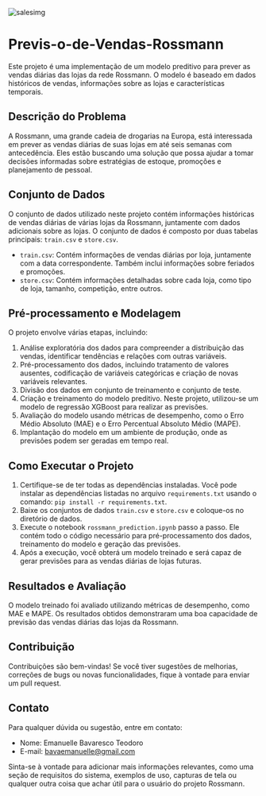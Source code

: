 
![salesimg](https://github.com/manubava/Previs-o-de-Vendas-Rossmann/assets/134617068/50aec2eb-4a89-4fcb-90b6-96edd2944637)

# Previs-o-de-Vendas-Rossmann

Este projeto é uma implementação de um modelo preditivo para prever as vendas diárias das lojas da rede Rossmann. O modelo é baseado em dados históricos de vendas, informações sobre as lojas e características temporais.

## Descrição do Problema

A Rossmann, uma grande cadeia de drogarias na Europa, está interessada em prever as vendas diárias de suas lojas em até seis semanas com antecedência. Eles estão buscando uma solução que possa ajudar a tomar decisões informadas sobre estratégias de estoque, promoções e planejamento de pessoal.

## Conjunto de Dados

O conjunto de dados utilizado neste projeto contém informações históricas de vendas diárias de várias lojas da Rossmann, juntamente com dados adicionais sobre as lojas. O conjunto de dados é composto por duas tabelas principais: `train.csv` e `store.csv`.

- `train.csv`: Contém informações de vendas diárias por loja, juntamente com a data correspondente. Também inclui informações sobre feriados e promoções.
- `store.csv`: Contém informações detalhadas sobre cada loja, como tipo de loja, tamanho, competição, entre outros.

## Pré-processamento e Modelagem

O projeto envolve várias etapas, incluindo:

1. Análise exploratória dos dados para compreender a distribuição das vendas, identificar tendências e relações com outras variáveis.
2. Pré-processamento dos dados, incluindo tratamento de valores ausentes, codificação de variáveis categóricas e criação de novas variáveis relevantes.
3. Divisão dos dados em conjunto de treinamento e conjunto de teste.
4. Criação e treinamento do modelo preditivo. Neste projeto, utilizou-se um modelo de regressão XGBoost para realizar as previsões.
5. Avaliação do modelo usando métricas de desempenho, como o Erro Médio Absoluto (MAE) e o Erro Percentual Absoluto Médio (MAPE).
6. Implantação do modelo em um ambiente de produção, onde as previsões podem ser geradas em tempo real.

## Como Executar o Projeto

1. Certifique-se de ter todas as dependências instaladas. Você pode instalar as dependências listadas no arquivo `requirements.txt` usando o comando: `pip install -r requirements.txt`.
2. Baixe os conjuntos de dados `train.csv` e `store.csv` e coloque-os no diretório de dados.
3. Execute o notebook `rossmann_prediction.ipynb` passo a passo. Ele contém todo o código necessário para pré-processamento dos dados, treinamento do modelo e geração das previsões.
4. Após a execução, você obterá um modelo treinado e será capaz de gerar previsões para as vendas diárias de lojas futuras.

## Resultados e Avaliação

O modelo treinado foi avaliado utilizando métricas de desempenho, como MAE e MAPE. Os resultados obtidos demonstraram uma boa capacidade de previsão das vendas diárias das lojas da Rossmann.

## Contribuição

Contribuições são bem-vindas! Se você tiver sugestões de melhorias, correções de bugs ou novas funcionalidades, fique à vontade para enviar um pull request.

## Contato

Para qualquer dúvida ou sugestão, entre em contato:

- Nome: Emanuelle Bavaresco Teodoro
- E-mail: bavaemanuelle@gmail.com

Sinta-se à vontade para adicionar mais informações relevantes, como uma seção de requisitos do sistema, exemplos de uso, capturas de tela ou qualquer outra coisa que achar útil para o usuário do projeto Rossmann.
